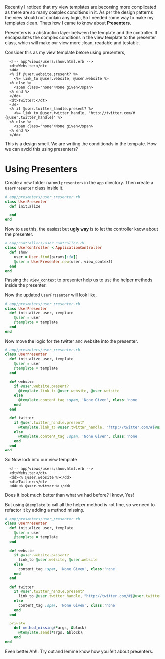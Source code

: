<!--


---
 "Rails : Presenters"
excerpt: "Getting started with rails presenters"
date: 2014-05-18 19:00:00 IST
updated: 2014-05-18 19:00:00 IST
categories: rails
---

-->
<!DOCTYPE html>
<html>

<head>
  <title>basic-git-workflow</title>
  <meta charset="utf-8">
  <meta name="viewport" content="width=device-width, initial-scale=1.0">

  <link rel="stylesheet" href="./css/bootstrap.css">
  <link rel="stylesheet" href="./css/bootstrap.grid.css">
  <link rel="stylesheet" href="./css/bootstrap.min.css">
  <link rel="stylesheet" href="./css/bootstrap-reboot.min.css">
  <link rel="stylesheet" href="./css/bootstrap.css.map">
  <link rel="stylesheet" href="./css/blog-home.css">
  <link rel="stylesheet" href="./css/prism.css">
  <script async defer src="./css/prism.js"></script>
</head>

<body>

Recently I noticed that my view templates are becoming more complicated as there are so many complex conditions in it. As per the design patterns the view should not contain any logic, So I needed some way to make my templates clean. Thats how I came to know about **Presenters**.

Presenters is a abstraction layer between the template and the controller. It encapsulates the complex conditions in the view template to the presenter class, which will make our view more clean, readable and testable.

Consider this as my view template before using presenters,

```erb
  <!-- app/views/users/show.html.erb -->
  <dt>Website:</dt>
  <dd>
  <% if @user.website.present? %>
    <%= link_to @user.website, @user.website %>
  <% else %>
    <span class="none">None given</span>
  <% end %>
  </dd>
  <dt>Twitter:</dt>
  <dd>
  <% if @user.twitter_handle.present? %>
    <%= link_to @user.twitter_handle, "http://twitter.com/#{@user.twitter_handle}" %>
  <% else %>
    <span class="none">None given</span>
  <% end %>
  </dd>
```

This is a design smell. We are writing the conditionals in the template. How we can avoid this using presenters?

# Using Presenters

Create a new folder named `presenters` in the `app` directory. Then create a `UserPresenter` class inside it.

```ruby
# app/presenters/user_presenter.rb
class UserPresenter
  def initialize

  end
end
```

Now to use this, the easiest but **ugly way** is to let the controller know about the presenter.

```ruby
# app/controllers/user_controller.rb
class UserController < ApplicationController
  def show
    user = User.find(params[:id])
    @user = UserPresenter.new(user, view_context)
  end
end
```

Passing the `view_context` to presenter help us to use the helper methods inside the presenter.

Now the updated `UserPresenter` will look like,

```ruby
# app/presenters/user_presenter.rb
class UserPresenter
  def initialize user, template
    @user = user
    @template = template
  end
end
```

Now move the logic for the twitter and website into the presenter.

```ruby
# app/presenters/user_presenter.rb
class UserPresenter
  def initialize user, template
    @user = user
    @template = template
  end

  def website
    if @user.website.present?
      @template.link_to @user.website, @user.website
    else
      @template.content_tag :span, 'None Given', class:'none'
    end
  end

  def twitter
    if @user.twitter_handle.present?
      @template.link_to @user.twitter_handle, "http://twitter.com/#{@user.twitter_handle}"
    else
      @template.content_tag :span, 'None Given', class:'none'
    end
  end
end
```

So Now look into our view template

```erb
  <!-- app/views/users/show.html.erb -->
  <dt>Website:</dt>
  <dd><% @user.website %></dd>
  <dt>Twitter:</dt>
  <dd><% @user.twitter %></dd>
```

Does it look much better than what we had before? I know, Yes!

But using `@template` to call all the helper method is not fine, so we need to refactor it by adding a method missing.

```ruby
# app/presenters/user_presenter.rb
class UserPresenter
  def initialize user, template
    @user = user
    @template = template
  end

  def website
    if @user.website.present?
      link_to @user.website, @user.website
    else
      content_tag :span, 'None Given', class:'none'
    end
  end

  def twitter
    if @user.twitter_handle.present?
      link_to @user.twitter_handle, "http://twitter.com/#{@user.twitter_handle}"
    else
      content_tag :span, 'None Given', class:'none'
    end
  end

  private
    def method_missing(*args, &block)
      @template.send(*args, &block);
    end
end
```

Even better Ah!!.
Try out and lemme know how you felt about presenters.

